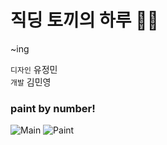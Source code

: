 # 직딩 토끼의 하루 🐰🥕
 
~ing

`디자인` 유정민 <br />
`개발` 김민영

### paint by number!

![Main](https://user-images.githubusercontent.com/104131962/230707474-baa704ac-fb73-47d4-9d12-25c5fece211f.png)
![Paint](https://user-images.githubusercontent.com/104131962/230707476-028c7ad5-b831-48f2-a63f-c3153a0f5d2d.png)

